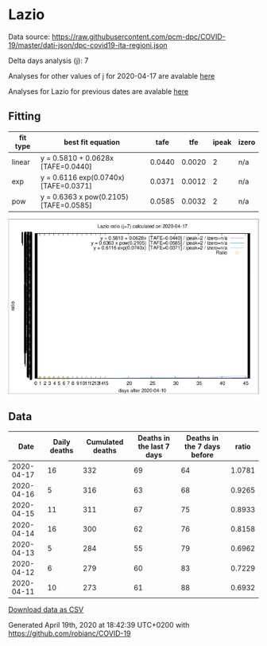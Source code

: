 # Lazio

Data source: https://raw.githubusercontent.com/pcm-dpc/COVID-19/master/dati-json/dpc-covid19-ita-regioni.json

Delta days analysis (j): 7

Analyses for other values of j for 2020-04-17 are avalable [here](../2020-04-17/README.md)

Analyses for Lazio for previous dates are avalable [here](../README.md)

## Fitting 
|fit type|best fit equation|tafe|tfe|ipeak|izero|
|-------|-----|--------|------|---|---|
|linear|y = 0.5810 + 0.0628x  [TAFE=0.0440]|0.0440|0.0020|2|n/a|
|exp|y = 0.6116 exp(0.0740x)  [TAFE=0.0371]|0.0371|0.0012|2|n/a|
|pow|y = 0.6363 x pow(0.2105)  [TAFE=0.0585]|0.0585|0.0032|2|n/a|

![Plot](COVID-19_lazio_j7_2020-04-17.png)

## Data
|Date|Daily deaths|Cumulated deaths|Deaths in the last 7 days|Deaths in the 7 days before|ratio|
|----|----------|-----------|-------|--------------------|-----|
|2020-04-17|16|332|69|64|1.0781|
|2020-04-16|5|316|63|68|0.9265|
|2020-04-15|11|311|67|75|0.8933|
|2020-04-14|16|300|62|76|0.8158|
|2020-04-13|5|284|55|79|0.6962|
|2020-04-12|6|279|60|83|0.7229|
|2020-04-11|10|273|61|88|0.6932|

[Download data as CSV](COVID-19_lazio_j7_2020-04-17.csv)

Generated April 19th, 2020 at 18:42:39 UTC+0200 with https://github.com/robianc/COVID-19
